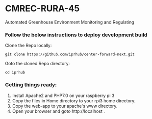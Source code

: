 # CMREC-RURA-45
Automated Greenhouse Environment Monitoring and Regulating

### Follow the below instructions to deploy development build

Clone the Repo locally:

```
git clone https://github.com/iprhub/center-forward-next.git
```

Goto the cloned Repo directory:

```
cd iprhub
```

### Getting things ready:

1. Install Apache2 and PHP7.0 on your raspberry pi 3
2. Copy the files in Home directory to your rpi3 home directory.
3. Copy the web-app to your apache's www directory.
4. Open your browser and goto http://localhost .
